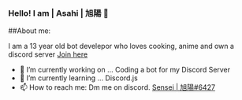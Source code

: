 ### Hello! I am | Asahi | 旭陽 👋
##About me:

I am a 13 year old bot develepor who loves cooking, anime and own a discord server [Join here](https://discord.gg/TQ3mTPE7Pf)

- 🔭 I’m currently working on ... Coding a bot for my Discord Server
- 🌱 I’m currently learning ... Discord.js
- 📫 How to reach me: Dm me on discord. [Sensei | 旭陽#6427](https://discordapp.com/users/569670023300382720)
